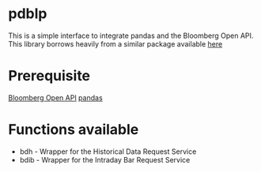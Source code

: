pdblp
=====

This is a simple interface to integrate pandas and the Bloomberg Open API.
This library borrows heavily from a similar package available
[here](https://github.com/kyuni22/pybbg)

Prerequisite
=====

[Bloomberg Open API](http://www.openbloomberg.com/open-api/) 
[pandas](http://pandas.pydata.org/)


Functions available
=====

* bdh - Wrapper for the Historical Data Request Service
* bdib - Wrapper for the Intraday Bar Request Service
